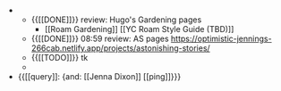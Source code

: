 - 
    - {{[[DONE]]}} review: Hugo's Gardening pages
        - [[Roam Gardening]] [[YC Roam Style Guide (TBD)]]
    - {{[[DONE]]}} 08:59 review: AS pages https://optimistic-jennings-266cab.netlify.app/projects/astonishing-stories/ 
    - {{[[TODO]]}} tk
    - 
- {{[[query]]: {and: [[Jenna Dixon]] [[ping]]}}}
